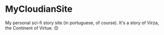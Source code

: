 # MyCloudianSite
My personal sci-fi story site (in portuguese, of course). It's a story of Virza, the Continent of Virtue. 😊
